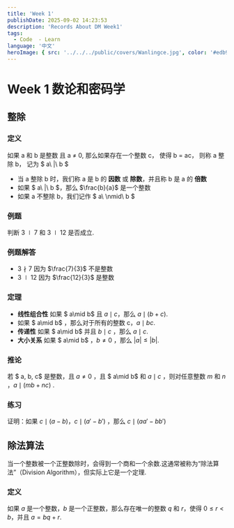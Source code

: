 ```yaml
---
title: 'Week 1'
publishDate: 2025-09-02 14:23:53
description: 'Records About DM Week1'
tags:
  - Code  - Learn
language: '中文'
heroImage: { src: '../../../public/covers/Wanlingce.jpg', color: '#edb9a2' }
---
```

# Week 1 数论和密码学

## 整除

### 定义

如果 a 和 b 是整数 且 a ≠ 0, 那么如果存在一个整数 c， 使得 b = ac， 则称 a 整除 b， 记为 $ a\ |\ b $

- 当 a 整除 b 时，我们称 a 是 b 的 **因数** 或 **除数**，并且称 b 是 a 的 **倍数**
- 如果 $ a\ |\ b $，那么 $\frac{b}{a}$ 是一个整数
- 如果 a 不整除 b，我们记作 $ a\ \nmid\ b $

### 例题

判断 $3\mid7$ 和 $3\mid12$ 是否成立.

### 例题解答

- $3\nmid7$ 因为 $\frac{7}{3}$ 不是整数
- $3\mid12$ 因为 $\frac{12}{3}$ 是整数

### 定理

- **线性组合性** 如果 $ a\mid b$ 且 $a\mid c$，那么 $a\mid (b+c)$.
- 如果 $ a\mid b$ ，那么对于所有的整数 c，$a\mid bc$.
- **传递性** 如果 $ a\mid b$ 并且 $b\mid c$ ，那么 $a\mid c$.
- **大小关系** 如果 $ a\mid b$ ，$b\neq 0$ ，那么 $\lvert{a}\rvert\leq\lvert{b}\rvert$.

### 推论

若 $ a, b, c$ 是整数，且 $a\neq 0$ ，且 $ a\mid b$ 和 $a\mid c$ ，则对任意整数 $m$ 和 $n$ ，$a\mid (mb + nc)$ .

### 练习

证明：如果 $c\mid(a-b)$，$c\mid (a'-b')$ ，那么 $c\mid(aa'-bb')$

## 除法算法

当一个整数被一个正整数除时，会得到一个商和一个余数.这通常被称为“除法算法”（Division Algorithm），但实际上它是一个定理.

### 定义

如果 $a$ 是一个整数，$b$ 是一个正整数，那么存在唯一的整数 $q$ 和 $r$，使得 $0\leq r< b$，并且 $a = bq+r$.
